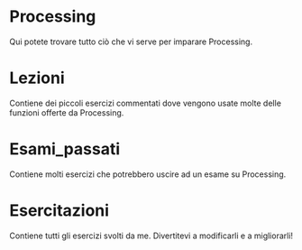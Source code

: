 # Processing
 Qui potete trovare tutto ciò che vi serve per imparare Processing.

# Lezioni
 Contiene dei piccoli esercizi commentati dove vengono usate molte delle funzioni offerte da Processing.

# Esami_passati
 Contiene molti esercizi che potrebbero uscire ad un esame su Processing.
 
# Esercitazioni
 Contiene tutti gli esercizi svolti da me. Divertitevi a modificarli e a migliorarli!
